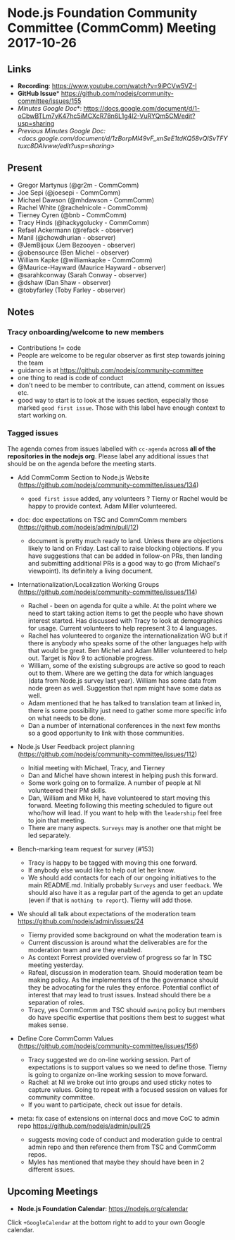 # Node.js Foundation Community Committee (CommComm) Meeting 2017-10-26

## Links


* **Recording**:  https://www.youtube.com/watch?v=9iPCVw5VZ-I
* **GitHub Issue*** https://github.com/nodejs/community-committee/issues/155
* *Minutes Google Doc**: <https://docs.google.com/document/d/1-oCbwBTLm7yK47hc5iMCXcR78n6L1g4l2-VuRYQm5CM/edit?usp=sharing>
* _Previous Minutes Google Doc: <docs.google.com/document/d/1zBorpMl49vF_xnSeE1tdKQ58vQlSvTFYtuxc8DAlvww/edit?usp=sharing>_

## Present

* Gregor Martynus (@gr2m - CommComm)
* Joe Sepi (@joesepi - CommComm)
* Michael Dawson (@mhdawson - CommComm)
* Rachel White (@rachelnicole - CommComm)
* Tierney Cyren (@bnb - CommComm)
* Tracy Hinds (@hackygolucky - CommComm)
* Refael Ackermann (@refack - observer)
* Manil (@chowdhurian - observer)
* @JemBijoux (Jem Bezooyen - observer)
* @obensource (Ben Michel - observer)
* William Kapke (@williamkapke - CommComm)
* @Maurice-Hayward (Maurice Hayward - observer)
* @sarahkconway (Sarah Conway - observer)
* @dshaw (Dan Shaw - observer)
* @tobyfarley (Toby Farley - observer)

## Notes

### Tracy onboarding/welcome to new members

* Contributions != code
* People are welcome to be regular observer as first step
  towards joining the team
* guidance is at https://github.com/nodejs/community-committee
* one thing to read is code of conduct
* don't need to be member to contribute, can attend, comment on 
  issues etc. 
* good way to start is to look at the issues section, especially
  those marked `good first issue`. Those with this label have enough
  context to start working on.

### Tagged issues

The agenda comes from issues labelled with `cc-agenda` across **all of the repositories in the nodejs org**. Please label any additional issues that should be on the agenda before the meeting starts.

* Add CommComm Section to Node.js Website (https://github.com/nodejs/community-committee/issues/134)
  * `good first issue` added, any volunteers ? Tierny or Rachel
    would be happy to provide context.  Adam Miller volunteered.
    
* doc: doc expectations on TSC and CommComm members (https://github.com/nodejs/admin/pull/12)
  * document is pretty much ready to land.  Unless there are 
    objections likely to land on Friday.  Last call to raise
    blocking objections.  If you have suggestions that can 
    be added in follow-on PRs, then landing and submitting
    additional PRs is a good way to go (from Michael's 
    viewpoint).  Its definitely a living document.
  
* Internationalization/Localization Working Groups (https://github.com/nodejs/community-committee/issues/114)
  * Rachel - been on agenda for quite a while. At the point where
    we need to start taking action items to get the people who
    have shown interest started.  Has discussed with Tracy to 
    look at demographics for usage. Current volunteers to help
    represent 3 to 4 languages. 
  * Rachel has volunteered to organize the internationalization
    WG but if there is anybody who speaks some of the other languages
    help with that would be great.  Ben Michel and Adam Miller
    volunteered to help out. Target is Nov 9 to actionable
    progress.
  * William, some of the existing subgroups are active so
    good to reach out to them.  Where are we getting the data
    for which languages (data from Node.js survey last year).
    William has some data from node green as well.  Suggestion that
    npm might have some data as well.  
  * Adam mentioned that he has talked to translation team at 
    linked in, there is some possibility just need to gather some
    more specific info on what needs to be done.
  * Dan a number of international conferences in the next few
    months so a good opportunity to link with those communities.

* Node.js User Feedback project planning    (https://github.com/nodejs/community-committee/issues/112)
  * Initial meeting with Michael, Tracy, and Tierney
  * Dan and Michel have shown interest in helping push this
    forward.
  * Some work going on to formalize.  A number of people
    at NI volunteered their PM skills.  
  * Dan, William and Mike H, have volunteered to start moving
    this forward.  Meeting following this meeting scheduled
    to figure out who/how will lead.  If you want to help with
    the `leadership` feel free to join that meeting.
  * There are many aspects.  `Surveys` may is another one that
    might be led separately.

* Bench-marking team request for survey (#153)
  * Tracy is happy to be tagged with moving this one forward.  
  * If anybody else would like to help out let her know.
  * We should add contacts for each of our ongoing initiatives to the main README.md.  Initially
    probably `Surveys` and user `feedback`.  We should also have it as a regular part of 
    the agenda to get an update (even if that is `nothing to report`).  Tierny will add those.


* We should all talk about expectations of the moderation team https://github.com/nodejs/admin/issues/24
  * Tierny provided some background on what the moderation team is
  * Current discussion is around what the deliverables are for the
    moderation team and are they enabled.
  * As context Forrest provided overview of progress so far 
    In TSC meeting yesterday.
  * Rafeal, discussion in moderation team.  Should moderation team
    be making policy.  As the implementers of the the governance
    should they be advocating for the rules they enforce. Potential
    conflict of interest that may lead to trust issues.  Instead 
    should there be a separation of roles.
  * Tracy, yes CommComm and TSC should `owninq` policy but members
    do have specific expertise that positions them best to suggest
    what makes sense.

* Define Core CommComm Values (https://github.com/nodejs/community-committee/issues/156)
  * Tracy suggested we do on-line working session.  Part of
    expectations is to support values so we need to define those.
    Tierny is going to organize on-line working session to move
    forward.
  * Rachel: at NI we broke out into groups and used sticky notes
    to capture values.  Going to repeat with a focused session
    on values for community committee.
  * If you want to participate, check out issue for details.

* meta: fix case of extensions on internal docs and move CoC to admin repo https://github.com/nodejs/admin/pull/25
  * suggests moving code of conduct and moderation guide to central
    admin repo and then reference them from TSC and CommComm repos.
  * Myles has mentioned that maybe they should have been in 2
    different issues.


## Upcoming Meetings

* **Node.js Foundation Calendar**: https://nodejs.org/calendar

Click `+GoogleCalendar` at the bottom right to add to your own Google calendar.

